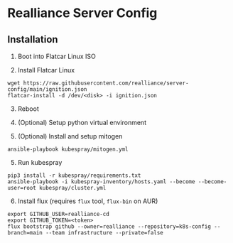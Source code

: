 # Realliance Server Config

## Installation

1. Boot into Flatcar Linux ISO

2. Install Flatcar Linux

```shell
wget https://raw.githubusercontent.com/realliance/server-config/main/ignition.json
flatcar-install -d /dev/<disk> -i ignition.json
```

3. Reboot

4. (Optional) Setup python virtual environment

5. (Optional) Install and setup mitogen

```shell
ansible-playbook kubespray/mitogen.yml
```

5. Run kubespray

```shell
pip3 install -r kubespray/requirements.txt
ansible-playbook -i kubespray-inventory/hosts.yaml --become --become-user=root kubespray/cluster.yml
```
6. Install flux (requires `flux` tool, `flux-bin` on AUR)

```shell
export GITHUB_USER=realliance-cd
export GITHUB_TOKEN=<token>
flux bootstrap github --owner=realliance --repository=k8s-config --branch=main --team infrastructure --private=false
```
